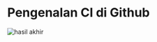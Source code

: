# Pengenalan CI di Github
![hasil akhir](https://user-images.githubusercontent.com/42897111/94769921-5e51b180-03dd-11eb-90c1-56508af7d30b.JPG)
